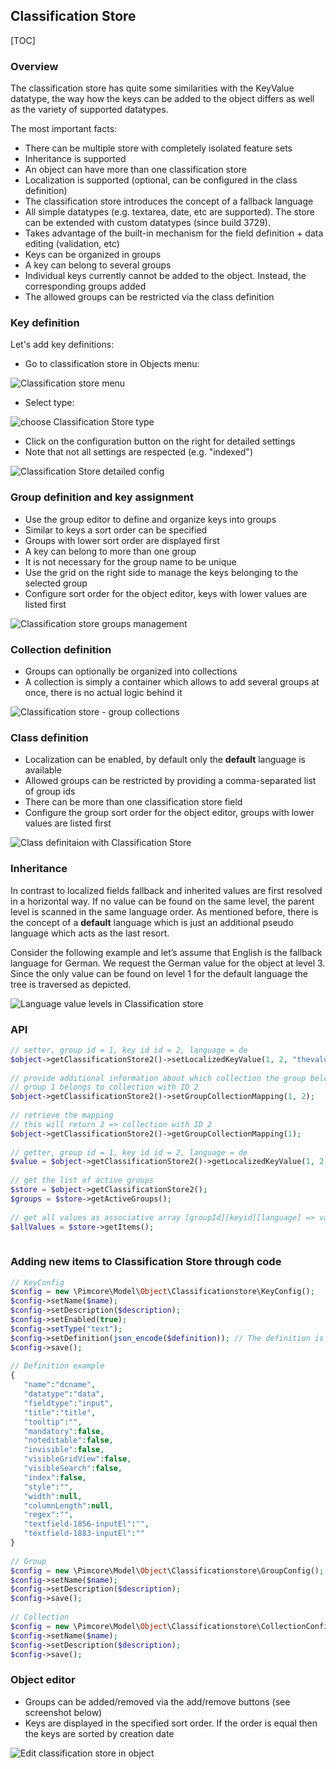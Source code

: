 ## Classification Store

[TOC]

### Overview

The classification store has quite some similarities with the KeyValue datatype, the way how the keys can be added to the object differs as well as the variety of supported datatypes.

The most important facts:

* There can be multiple store with completely isolated feature sets
* Inheritance is supported
* An object can have more than one classification store
* Localization is supported (optional, can be configured in the class definition)
* The classification store introduces the concept of a fallback language
* All simple datatypes (e.g. textarea, date, etc are supported). The store can be extended with custom datatypes (since build 3729).
* Takes advantage of the built-in mechanism for the field definition + data editing (validation, etc)
* Keys can be organized in groups
* A key can belong to several groups
* Individual keys currently cannot be added to the object. Instead, the corresponding groups added
* The allowed groups can be restricted via the class definition

### Key definition

Let's add key definitions:

* Go to classification store in Objects menu:

![Classification store menu](/dev/img/Objects_ClassificationStore_menu.png)

* Select type:

![choose Classification Store type](/dev/img/Objects_ClassificationStore_type.png)

* Click on the configuration button on the right for detailed settings
* Note that not all settings are respected (e.g. "indexed")

![Classification Store detailed config](/dev/img/Objects_ClassificationStore_detailed_config.png)

### Group definition and key assignment

* Use the group editor to define and organize keys into groups
* Similar to keys a sort order can be specified
* Groups with lower sort order are displayed first
* A key can belong to more than one group
* It is not necessary for the group name to be unique
* Use the grid on the right side to manage the keys belonging to the selected group
* Configure sort order for the object editor, keys with lower values are listed first

![Classification store groups management](/dev/img/Objects_ClassificationStore_groups_grid.png)

### Collection definition

* Groups can optionally be organized into collections
* A collection is simply a container which allows to add several groups at once, there is no actual logic behind it

![Classification store - group collections](/dev/img/Objects_ClassificationStore_group_collections_grid.png)

### Class definition

* Localization can be enabled, by default only the **default** language is available
* Allowed groups can be restricted by providing a comma-separated list of group ids
* There can be more than one classification store field 
* Configure the group sort order for the object editor, groups with lower values are listed first

![Class definitaion with Classification Store](/dev/img/Objects_ClassificationStore_classes.png)

### Inheritance

In contrast to localized fields fallback and inherited values are first resolved in a horizontal way. 
If no value can be found on the same level, the parent level is scanned in the same language order. 
As mentioned before, there is the concept of a **default** language which is just an additional pseudo language which acts as the last resort.

Consider the following example and let’s assume that English is the fallback language for German. 
We request the German value for the object at level 3. 
Since the only value can be found on level 1 for the default language the tree is traversed as depicted.

![Language value levels in Classification store](/dev/img/Objects_ClassificationStore_levels.png)

### API 

```php
// setter, group id = 1, key id id = 2, language = de
$object->getClassificationStore2()->setLocalizedKeyValue(1, 2, "thevalue", "de");
  
// provide additional information about which collection the group belongs to
// group 1 belongs to collection with ID 2
$object->getClassificationStore2()->setGroupCollectionMapping(1, 2);
  
// retrieve the mapping 
// this will return 2 => collection with ID 2
$object->getClassificationStore2()->getGroupCollectionMapping(1);
  
// getter, group id = 1, key id id = 2, language = de
$value = $object->getClassificationStore2()->getLocalizedKeyValue(1, 2, "de");
  
// get the list of active groups
$store = $object->getClassificationStore2();
$groups = $store->getActiveGroups();
  
// get all values as associative array [groupId][keyid][language] => value
$allValues = $store->getItems();
   
```

### Adding new items to Classification Store through code

```php
// KeyConfig
$config = new \Pimcore\Model\Object\Classificationstore\KeyConfig();
$config->setName($name);
$config->setDescription($description);
$config->setEnabled(true);
$config->setType("text");
$config->setDefinition(json_encode($definition)); // The definition is used in object editor to render fields
$config->save();
  
// Definition example
{ 
   "name":"dcname",
   "datatype":"data",
   "fieldtype":"input",
   "title":"title",
   "tooltip":"",
   "mandatory":false,
   "noteditable":false,
   "invisible":false,
   "visibleGridView":false,
   "visibleSearch":false,
   "index":false,
   "style":"",
   "width":null,
   "columnLength":null,
   "regex":"",
   "textfield-1856-inputEl":"",
   "textfield-1883-inputEl":""
}
  
// Group
$config = new \Pimcore\Model\Object\Classificationstore\GroupConfig();
$config->setName($name);
$config->setDescription($description);
$config->save();
  
// Collection
$config = new \Pimcore\Model\Object\Classificationstore\CollectionConfig();
$config->setName($name);
$config->setDescription($description);
$config->save();
```

### Object editor

* Groups can be added/removed via the add/remove buttons (see screenshot below)
* Keys are displayed in the specified sort order. If the order is equal then the keys are sorted by creation date

![Edit classification store in object](/dev/img/Objects_ClassificationStore_edit_object.png)
